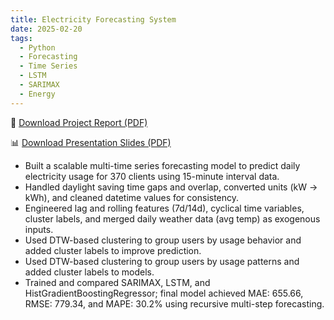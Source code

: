 ```yaml
---
title: Electricity Forecasting System
date: 2025-02-20
tags:
  - Python
  - Forecasting
  - Time Series
  - LSTM
  - SARIMAX
  - Energy
---
```


<!-- 📄 [Download Project Report (PDF)](/static/uploads/electricity_report.pdf)  
📊 [Download Presentation Slides (PDF)](/static/uploads/electricity_slide.pdf) -->

📄 [Download Project Report (PDF)](https://ssong423.github.io/ZiyingSong.github.io/uploads/electricity_report.pdf)

📊 [Download Presentation Slides (PDF)](https://ssong423.github.io/ZiyingSong.github.io/uploads/electricity_slide.pdf)

- Built a scalable multi-time series forecasting model to predict daily electricity usage for 370 clients using 15-minute interval data.
- Handled daylight saving time gaps and overlap, converted units (kW → kWh), and cleaned datetime values for consistency.
- Engineered lag and rolling features (7d/14d), cyclical time variables, cluster labels, and merged daily weather data (avg temp) as exogenous inputs.  
- Used DTW-based clustering to group users by usage behavior and added cluster labels to improve prediction.  
- Used DTW-based clustering to group users by usage patterns and added cluster labels to models.
- Trained and compared SARIMAX, LSTM, and HistGradientBoostingRegressor; final model achieved MAE: 655.66, RMSE: 779.34, and MAPE: 30.2% using recursive multi-step forecasting.


<!--more-->

